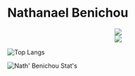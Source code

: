 <h1>Nathanael Benichou</h1>

<center><img src="https://github-readme-stats.vercel.app/api/top-langs/?username=Golem97&layout=compact&theme=midnight-purple"> </img></center>

<center><img src="https://github-readme-stats.vercel.app/api?username=Golem97&show_icons=true&theme=midnight-purple"> </img></center>







![Top Langs](https://github-readme-stats.vercel.app/api/top-langs/?username=Golem97&layout=compact&theme=midnight-purple)

![Nath' Benichou Stat's](https://github-readme-stats.vercel.app/api?username=Golem97&show_icons=true&theme=midnight-purple)


